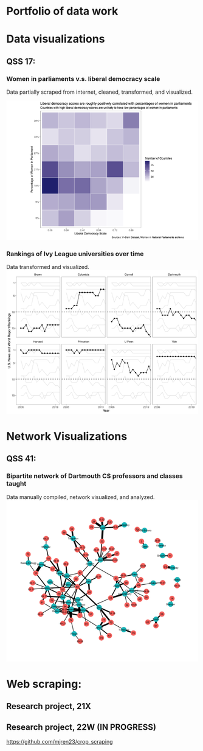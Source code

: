 # Portfolio of data work 

# Data visualizations 

## QSS 17: 
### Women in parliaments v.s. liberal democracy scale 
Data partially scraped from internet, cleaned, transformed, and visualized. 

![Visualization of women in parliaments v.s. a democracy index](libdem_index.png)

### Rankings of Ivy League universities over time
Data transformed and visualized. 
![](ivy_rankings.png)

# Network Visualizations

## QSS 41: 
### Bipartite network of Dartmouth CS professors and classes taught 
Data manually compiled, network visualized, and analyzed. 
![](cs_profs.png)

# Web scraping: 

## Research project, 21X 

## Research project, 22W (IN PROGRESS)
https://github.com/mjren23/crop_scraping 
